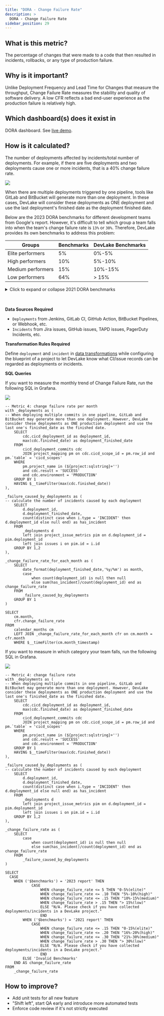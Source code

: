 ```yaml
---
title: "DORA - Change Failure Rate"
description: >
  DORA - Change Failure Rate
sidebar_position: 29
---
```


## What is this metric?

The percentage of changes that were made to a code that then resulted in incidents, rollbacks, or any type of production failure.

## Why is it important?

Unlike Deployment Frequency and Lead Time for Changes that measure the throughput, Change Failure Rate measures the stability and quality of software delivery. A low CFR reflects a bad end-user experience as the production failure is relatively high.

## Which dashboard(s) does it exist in

DORA dashboard. See [live demo](https://grafana-lake.demo.devlake.io/grafana/d/qNo8_0M4z/dora?orgId=1).

## How is it calculated?

The number of deployments affected by incidents/total number of deployments. For example, if there are five deployments and two deployments cause one or more incidents, that is a 40% change failure rate.

![](/img/Metrics/cfr-definition.png)

When there are multiple deployments triggered by one pipeline, tools like GitLab and BitBucket will generate more than one deployment. In these cases, DevLake will consider these deployments as ONE deployment and use the last deployment's finished date as the deployment finished date.

Below are the 2023 DORA benchmarks for different development teams from Google's report. However, it's difficult to tell which group a team falls into when the team's change failure rate is `13%` or `30%`. Therefore, DevLake provides its own benchmarks to address this problem:

| Groups            | Benchmarks | DevLake Benchmarks |
| ----------------- | ---------- | ------------------ |
| Elite performers  | 5%     	 | 0%-5%              |
| High performers   | 10%        | 5%-10%             |
| Medium performers | 15%        | 10%-15%            |
| Low performers    | 64%        | > 15%              |

<details>
<summary>Click to expand or collapse 2021 DORA benchmarks</summary>

| Groups            | Benchmarks | DevLake Benchmarks |
| ----------------- | ---------- | ------------------ |
| Elite performers  | 0%-15%     | 0%-15%             |
| High performers   | 16%-30%    | 16-20%             |
| Medium performers | 16%-30%    | 21%-30%            |
| Low performers    | 16%-30%    | > 30%              |

<p><i>Source: 2021 Accelerate State of DevOps, Google</i></p>
</details>
<br>
</br>


<b>Data Sources Required</b>

- `Deployments` from Jenkins, GitLab CI, GitHub Action, BitBucket Pipelines, or Webhook, etc. 
- `Incidents` from Jira issues, GitHub issues, TAPD issues, PagerDuty Incidents, etc.

<b>Transformation Rules Required</b>

Define `deployment` and `incident` in [data transformations](https://devlake.apache.org/docs/Configuration/Tutorial#step-3---add-transformations-optional) while configuring the blueprint of a project to let DevLake know what CI/issue records can be regarded as deployments or incidents.

<b>SQL Queries</b>

If you want to measure the monthly trend of Change Failure Rate, run the following SQL in Grafana.

![](/img/Metrics/cfr-monthly.jpeg)

```
-- Metric 4: change failure rate per month
with _deployments as (
-- When deploying multiple commits in one pipeline, GitLab and BitBucket may generate more than one deployment. However, DevLake consider these deployments as ONE production deployment and use the last one's finished_date as the finished date.
	SELECT
		cdc.cicd_deployment_id as deployment_id,
		max(cdc.finished_date) as deployment_finished_date
	FROM 
		cicd_deployment_commits cdc
		JOIN project_mapping pm on cdc.cicd_scope_id = pm.row_id and pm.`table` = 'cicd_scopes'
	WHERE
		pm.project_name in (${project:sqlstring}+'')
		and cdc.result = 'SUCCESS'
		and cdc.environment = 'PRODUCTION'
	GROUP BY 1
	HAVING $__timeFilter(max(cdc.finished_date))
),

_failure_caused_by_deployments as (
-- calculate the number of incidents caused by each deployment
	SELECT
		d.deployment_id,
		d.deployment_finished_date,
		count(distinct case when i.type = 'INCIDENT' then d.deployment_id else null end) as has_incident
	FROM
		_deployments d
		left join project_issue_metrics pim on d.deployment_id = pim.deployment_id
		left join issues i on pim.id = i.id
	GROUP BY 1,2
),

_change_failure_rate_for_each_month as (
	SELECT 
		date_format(deployment_finished_date,'%y/%m') as month,
		case 
			when count(deployment_id) is null then null
			else sum(has_incident)/count(deployment_id) end as change_failure_rate
	FROM
		_failure_caused_by_deployments
	GROUP BY 1
)

SELECT 
	cm.month,
	cfr.change_failure_rate
FROM 
	calendar_months cm
	LEFT JOIN _change_failure_rate_for_each_month cfr on cm.month = cfr.month
	WHERE $__timeFilter(cm.month_timestamp)
```

If you want to measure in which category your team falls, run the following SQL in Grafana.

![](/img/Metrics/cfr-text.jpeg)

```
-- Metric 4: change failure rate
with _deployments as (
-- When deploying multiple commits in one pipeline, GitLab and BitBucket may generate more than one deployment. However, DevLake consider these deployments as ONE production deployment and use the last one's finished_date as the finished date.
	SELECT
		cdc.cicd_deployment_id as deployment_id,
		max(cdc.finished_date) as deployment_finished_date
	FROM 
		cicd_deployment_commits cdc
		JOIN project_mapping pm on cdc.cicd_scope_id = pm.row_id and pm.`table` = 'cicd_scopes'
	WHERE
		pm.project_name in (${project:sqlstring}+'')
		and cdc.result = 'SUCCESS'
		and cdc.environment = 'PRODUCTION'
	GROUP BY 1
	HAVING $__timeFilter(max(cdc.finished_date))
),

_failure_caused_by_deployments as (
-- calculate the number of incidents caused by each deployment
	SELECT
		d.deployment_id,
		d.deployment_finished_date,
		count(distinct case when i.type = 'INCIDENT' then d.deployment_id else null end) as has_incident
	FROM
		_deployments d
		left join project_issue_metrics pim on d.deployment_id = pim.deployment_id
		left join issues i on pim.id = i.id
	GROUP BY 1,2
),

_change_failure_rate as (
	SELECT 
		case 
			when count(deployment_id) is null then null
			else sum(has_incident)/count(deployment_id) end as change_failure_rate
	FROM
		_failure_caused_by_deployments
)

SELECT
  CASE
    WHEN ('$benchmarks') = '2023 report' THEN
			CASE  
				WHEN change_failure_rate <= 5 THEN "0-5%(elite)"
				WHEN change_failure_rate <= .10 THEN "5%-10%(high)"
				WHEN change_failure_rate <= .15 THEN "10%-15%(medium)"
				WHEN change_failure_rate > .15 THEN "> 15%(low)"
				ELSE "N/A. Please check if you have collected deployments/incidents in a DevLake project."
				END
		WHEN ('$benchmarks') = '2021 report' THEN
			CASE  
				WHEN change_failure_rate <= .15 THEN "0-15%(elite)"
				WHEN change_failure_rate <= .20 THEN "16%-20%(high)"
				WHEN change_failure_rate <= .30 THEN "21%-30%(medium)"
				WHEN change_failure_rate > .30 THEN "> 30%(low)" 
				ELSE "N/A. Please check if you have collected deployments/incidents in a DevLake project."
				END
		ELSE 'Invalid Benchmarks'
	END AS change_failure_rate
FROM 
	_change_failure_rate
```

## How to improve?

- Add unit tests for all new feature
- "Shift left", start QA early and introduce more automated tests
- Enforce code review if it's not strictly executed
